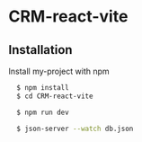 # CRM-react-vite

## Installation

Install my-project with npm

```bash
  $ npm install
  $ cd CRM-react-vite
```

```bash
  $ npm run dev
```


```bash
  $ json-server --watch db.json
```
